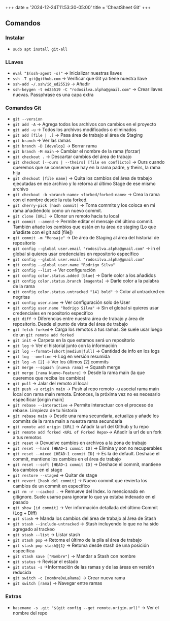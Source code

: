 +++
date = '2024-12-24T11:53:30-05:00'
title = 'CheatSheet Git'
+++

## Comandos

### Instalar
- `sudo apt install git-all`

### LLaves
- `eval "$(ssh-agent -s)"` → Inicializar nuestras llaves
- `ssh -T git@github.com` → Verificar que Git ya tiene nuestra llave 
- `ssh-add ~/.ssh/id_ed25519` → Añadir
- `ssh-keygen -t ed25519 -C "rodosilva.alpha@gmail.com"` → Crear llaves nuevas. Passphrase es una capa extra

### Comandos Git
- `git --version` 
- `git add -A` → Agrega todos los archivos con cambios en el proyecto
- `git add -u` → Todos los archivos modificados o eliminados
- `git add [file | .]` → Pasa área de trabajo al área de Staging
- `git branch` → Ver las ramas
- `git branch -D [develop]` → Borrar rama
- `git branch -M main` → Cambiar el nombre de la rama (forzar)
- `git checkout .` → Descartar cambios del área de trabajo
- `git checkout [--ours | --theirs] [file en conflicto]` → Ours cuando queremos que se conserve que hay en la rama padre, y theirs, la rama hija
- `git checkout [file name]` → Quita los cambios del área de trabajo ejecutadas en ese archivo y lo retorna al último Stage de ese mismo archivo
- `git checkout -b <branch-name> <forked/forked-name>` -> Crea la rama con el nombre desde la ruta forked. 
- `git cherry-pick [hash commit]` → Toma commits y los coloca en mi rama añadiéndolo como un nuevo commit.
- `git clone [URL]` → Clonar un remoto hacia tu local
- `git commit --amend` → Permite editar el mensaje del último commit. También añade los cambios que están en tu área de staging (Lo que añadiste con el git add [file])
- `git commit -m "Mensaje"` → De área de Staging al área del historial de repositorio
- `git config --global user.email "rodosilva.alpha@gmail.com"` → in el global si quieres usar credenciales en repositorio específico
- `git config --global user.email "rodosilva.alpha@gmail.com"` 
- `git config --global user.name "Rodrigo Silva"` 
- `git config --list` → Ver configuración
- `git config color.status.added [blue]` → Darle color a los añadidos
- `git config color.status.branch [magenta]` → Darle color a la palabra de la rama
- `git config color.status.untracked "141 bold"` → Color al untracked en negritas
- `git config user.name` → Ver configuración solo de User
- `git config user.name "Rodrigo Silva"` → Sin el global si quieres usar credenciales en repositorio específico
- `git diff` → Diferencias entre nuestra área de trabajo y área de repositorio. Desde el punto de vista del área de trabajo
- `git fetch forked`-> Carga los remotos a tus ramas. Se suele usar luego de un `git remote add forked`
- `git init` → Carpeta en la que estamos será un repositorio
- `git log` → Ver el historial junto con la información
- `git log --format=[short|medium|full]` → Cantidad de info en los logs
- `git log --oneline` → Log en versión resumida
- `git log -n [2]` → Ver los últimos [2] commits
- `git merge --squash [nueva rama]` → Squash merge
- `git merge [rama Nuevo-Feature]` → Desde la rama main (la que queremos que reciba los cambios)
- `git pull` → Jalar del remoto al local
- `git push -u origin main` → Push al repo remoto -u asocial rama main local con rama main remota. Entonces, la próxima vez no es necesario especificar [origin main]
- `git rebase --interactive` → Permite interactuar con el proceso de rebase. Limpieza de tu historia
- `git rebase main` → Desde una rama secundaria, actualiza y añade los commits de la rama main a nuestra rama secundaria 
- `git remote add origin [URL]` → Añadir la url del Github y tu repo
- `git remote add forked <URL of Forked Repo>`-> Añadir la url de un fork a tus remotos
- `git reset` → Devuelve cambios en archivos a la zona de trabajo
- `git reset --hard [HEAD~1 commit ID]` → Elimina y son no recuperables
- `git reset --mixed [HEAD~1 commit ID]` → Es la de default. Deshace el commit, mantiene los cambios en el área de trabajo
- `git reset --soft [HEAD~1 commit ID]` → Deshace el commit, mantiene los cambios en el stage
- `git restore --staged` → Quitar de stage
- `git revert [hash del commit]` → Nuevo commit que revierta los cambios de un commit en específico
- `git rm -r --cached .` → Remueve del Index. lo mencionado en gitignore. Suele usarse para ignorar lo que ya estaba indexado en el pasado
- `git show [id commit]` → Ver información detallada del último Commit (Log + DIff)
- `git stash` → Manda los cambios del área de trabajo al área de Stash
- `git stash --include-untracked` → Stash incluyendo lo que no ha sido agregado al trackeo
- `git stash --list` → Listar stash
- `git stash pop` → Retoma el último de la pila al área de trabajo
- `git stash pop stash@{1}` → Retoma desde stash de una posición específica
- `git stash save ["Nombre"]` → Mandar a Stash con nombre
- `git status` → Revisar el estado
- `git status -s` →Información de las ramas y de las áreas en versión reducida
- `git switch -c [nombreDeLaRama]` → Crear nueva rama
- `git switch [rama]` → Navegar entre ramas

### Extras
- `basename -s .git "$(git config --get remote.origin.url)"` -> Ver el nombre del repo